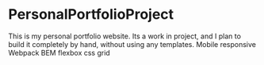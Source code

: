 # PersonalPortfolioProject

This is my personal portfolio website.  Its a work in project, and I plan to build it completely by hand, without using any templates.
Mobile responsive
Webpack
BEM
flexbox
css grid
